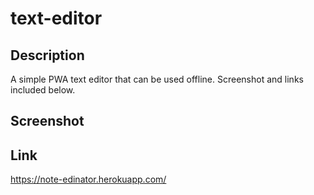 # text-editor

## Description

A simple PWA text editor that can be used offline. Screenshot and links included below.

## Screenshot


## Link

https://note-edinator.herokuapp.com/

